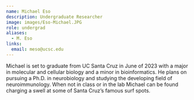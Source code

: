 ```yaml
---
name: Michael Eso
description: Undergraduate Researcher
image: images/Eso-Michael.JPG
role: undergrad
aliases:
  - M. Eso
links:
  email: meso@ucsc.edu
---
```


Michael is set to graduate from UC Santa Cruz in June of 2023 with a major in molecular and cellular biology and a minor in bioinformatics. He plans on pursuing a Ph.D. in neurobiology and studying the developing field of neuroimmunology.
When not in class or in the lab Michael can be found charging a swell at some of Santa Cruz’s famous surf spots.
